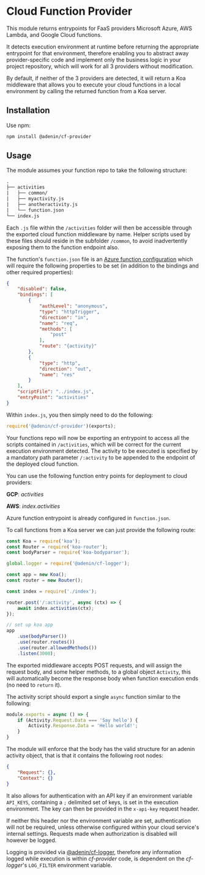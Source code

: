 # Cloud Function Provider

This module returns entrypoints for FaaS providers Microsoft Azure, AWS Lambda, and Google Cloud functions.

It detects execution environment at runtime before returning the appropriate entrypoint for that environment, therefore enabling you to abstract away provider-specific code and implement only the business logic in your project repository, which will work for all 3 providers without modification.

By default, if neither of the 3 providers are detected, it will return a Koa middleware that allows you to execute your cloud functions in a local environment by calling the returned function from a Koa server.

## Installation

Use npm:

```bash
npm install @adenin/cf-provider
```

## Usage

The module assumes your function repo to take the following structure:

```txt
.
├── activities
|   ├── common/
|   ├── myactivity.js
|   ├── anotheractivity.js
|   └── function.json
└── index.js
```

Each `.js` file within the `/activities` folder will then be accessible through the exported cloud function middleware by name. Helper scripts used by these files should reside in the subfolder `/common`, to avoid inadvertently exposing them to the function endpoint also.

The function's `function.json` file is an [Azure function configuration](https://github.com/Azure/azure-functions-host/wiki/function.json) which will require the following properties to be set (in addition to the bindings and other required properties):

```json
{
    "disabled": false,
    "bindings": [
        {
            "authLevel": "anonymous",
            "type": "httpTrigger",
            "direction": "in",
            "name": "req",
            "methods": [
                "post"
            ],
            "route": "{activity}"
        },
        {
            "type": "http",
            "direction": "out",
            "name": "res"
        }
    ],
    "scriptFile": "../index.js",
    "entryPoint": "activities"
}
```

Within `index.js`, you then simply need to do the following:

```js
require('@adenin/cf-provider')(exports);
```

Your functions repo will now be exporting an entrypoint to access all the scripts contained in `/activities`, which will be correct for the current execution environment detected. The activity to be executed is specified by a mandatory path parameter `/:activity` to be appended to the endpoint of the deployed cloud function.

You can use the following function entry points for deployment to cloud providers:

**GCP**: _activities_

**AWS**: _index.activities_

Azure function entrypoint is already configured in `function.json`.

To call functions from a Koa server we can just provide the following route:

```js
const Koa = require('koa');
const Router = require('koa-router');
const bodyParser = require('koa-bodyparser');

global.logger = require('@adenin/cf-logger');

const app = new Koa();
const router = new Router();

const index = require('./index');

router.post('/:activity', async (ctx) => {
    await index.activities(ctx);
});

// set up koa app
app
    .use(bodyParser())
    .use(router.routes())
    .use(router.allowedMethods())
    .listen(3000);
```

The exported middleware accepts POST requests, and will assign the request body, and some helper methods, to a global object `Activity`, this will automatically become the response body when function execution ends (no need to `return` it).

The activity script should export a single `async` function similar to the following:

```js
module.exports = async () => {
    if (Activity.Request.Data === 'Say hello') {
        Activity.Response.Data = 'Hello world!';
    }
}
```

The module will enforce that the body has the valid structure for an adenin activity object, that is that it contains the following root nodes:

```json
{
    "Request": {},
    "Context": {}
}
```

It also allows for authentication with an API key if an environment variable `API_KEYS`, containing a `;` delimited set of keys, is set in the execution environment. The key can then be provided in the `x-api-key` request header.

If neither this header nor the environment variable are set, authentication will not be required, unless otherwise configured within your cloud service's internal settings. Requests made when authorization is disabled will however be logged.

Logging is provided via [@adenin/cf-logger](https://www.npmjs.com/package/@adenin/cf-logger), therefore any information logged while execution is within _cf-provider_ code, is dependent on the _cf-logger_'s `LOG_FILTER` environment variable.